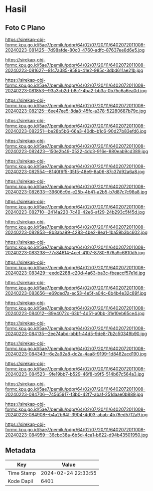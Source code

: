 # Hasil

## Foto C Plano

https://sirekap-obj-formc.kpu.go.id/5ae7/pemilu/pdpr/64/02/07/20/11/6402072011008-20240223-081425--7d98afde-80c0-4760-adfc-87637ee8d6e5.jpg

https://sirekap-obj-formc.kpu.go.id/5ae7/pemilu/pdpr/64/02/07/20/11/6402072011008-20240223-081627--81c7a385-958b-41e2-985c-3dbd611ae21b.jpg

https://sirekap-obj-formc.kpu.go.id/5ae7/pemilu/pdpr/64/02/07/20/11/6402072011008-20240223-081853--93a3cb2d-b8c1-4ba2-bb3a-0b75c6a6ea0d.jpg

https://sirekap-obj-formc.kpu.go.id/5ae7/pemilu/pdpr/64/02/07/20/11/6402072011008-20240223-082125--6ee47ee5-8da8-45fc-a378-52280687b79c.jpg

https://sirekap-obj-formc.kpu.go.id/5ae7/pemilu/pdpr/64/02/07/20/11/6402072011008-20240223-082251--be28b5b6-66a3-40db-b1c6-90d27b83efd6.jpg

https://sirekap-obj-formc.kpu.go.id/5ae7/pemilu/pdpr/64/02/07/20/11/6402072011008-20240223-082423--150e2b49-0522-4dc3-916e-880eab9cd389.jpg

https://sirekap-obj-formc.kpu.go.id/5ae7/pemilu/pdpr/64/02/07/20/11/6402072011008-20240223-082554--8140f6f5-35f5-48e9-8a06-87c37d92a6a8.jpg

https://sirekap-obj-formc.kpu.go.id/5ae7/pemilu/pdpr/64/02/07/20/11/6402072011008-20240223-082633--39606c9d-e25b-4b41-a2b5-b7d87c7c98a8.jpg

https://sirekap-obj-formc.kpu.go.id/5ae7/pemilu/pdpr/64/02/07/20/11/6402072011008-20240223-082710--2414a220-7c49-42e6-af29-24b293c5f45d.jpg

https://sirekap-obj-formc.kpu.go.id/5ae7/pemilu/pdpr/64/02/07/20/11/6402072011008-20240223-082853--8b3aba99-4283-4be2-8ea1-1ba59b3bc602.jpg

https://sirekap-obj-formc.kpu.go.id/5ae7/pemilu/pdpr/64/02/07/20/11/6402072011008-20240223-083238--77c84614-4cef-4107-8780-976a9c6810d5.jpg

https://sirekap-obj-formc.kpu.go.id/5ae7/pemilu/pdpr/64/02/07/20/11/6402072011008-20240223-083429--eedd2288-c20d-4a63-ba3c-fbeaccf57e1d.jpg

https://sirekap-obj-formc.kpu.go.id/5ae7/pemilu/pdpr/64/02/07/20/11/6402072011008-20240223-083656--e69ded7a-ec53-4e5f-a04c-6b4b4e32c89f.jpg

https://sirekap-obj-formc.kpu.go.id/5ae7/pemilu/pdpr/64/02/07/20/11/6402072011008-20240223-084012--89e4072c-63bf-4d51-a0bb-31e10eb65ce4.jpg

https://sirekap-obj-formc.kpu.go.id/5ae7/pemilu/pdpr/64/02/07/20/11/6402072011008-20240223-084135--2ee74abd-bbbf-44d5-9de8-7b2c50349b90.jpg

https://sirekap-obj-formc.kpu.go.id/5ae7/pemilu/pdpr/64/02/07/20/11/6402072011008-20240223-084343--6e2a92a8-dc2a-4aa8-9199-1d8482acd190.jpg

https://sirekap-obj-formc.kpu.go.id/5ae7/pemilu/pdpr/64/02/07/20/11/6402072011008-20240223-084523--9fe19bb7-b529-46f8-b9f5-514b67c564a3.jpg

https://sirekap-obj-formc.kpu.go.id/5ae7/pemilu/pdpr/64/02/07/20/11/6402072011008-20240223-084706--74565917-f3b0-42f7-abaf-251daae0b889.jpg

https://sirekap-obj-formc.kpu.go.id/5ae7/pemilu/pdpr/64/02/07/20/11/6402072011008-20240223-084908--b4a2b64f-3904-4d03-abab-4b78ed57f2a9.jpg

https://sirekap-obj-formc.kpu.go.id/5ae7/pemilu/pdpr/64/02/07/20/11/6402072011008-20240223-084959--36cbc38a-6b5d-4ca1-b622-d94b43501950.jpg


## Metadata

| Key        | Value               |
| ---------- | ------------------- |
| Time Stamp | 2024-02-24 22:33:55 |
| Kode Dapil | 6401                |



